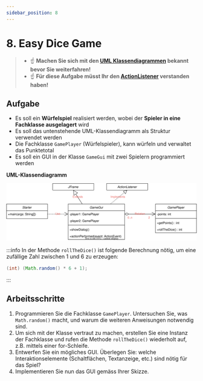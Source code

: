 ```yaml
---
sidebar_position: 8
---
```


# 8. Easy Dice Game

> - :point_up: **Machen Sie sich mit den [UML Klassendiagrammen](../konzepte/uml.md) bekannt bevor Sie weiterfahren!**
> - :point_up: **Für diese Aufgabe müsst Ihr den [ActionListener](../konzepte/actionlistener) verstanden haben!**

## Aufgabe

- Es soll ein **Würfelspiel** realisiert werden, wobei der **Spieler in eine Fachklasse ausgelagert** wird
- Es soll das untenstehende UML-Klassendiagramm als Struktur verwendet werden
- Die Fachklasse `GamePlayer` (Würfelspieler), kann würfeln und verwaltet das Punktetotal
- Es soll ein GUI in der Klasse `GameGui` mit zwei Spielern programmiert werden

**UML-Klassendiagramm**

![](../img/dice-game-uml.drawio.svg)

:::info
In der Methode `rollTheDice()` ist folgende Berechnung nötig, um eine zufällige Zahl zwischen 1 und 6 zu erzeugen:

```java title="Zufallszahl zwischen 1 und 6"
(int) (Math.random() * 6 + 1);
```

:::

## Arbeitsschritte

1. Programmieren Sie die Fachklasse `GamePlayer`. Untersuchen Sie, was `Math.random()` macht, und warum die weiteren Anweisungen notwendig sind.
1. Um sich mit der Klasse vertraut zu machen, erstellen Sie eine Instanz der Fachklasse und rufen die Methode `rollTheDice()` wiederholt auf, z.B. mittels einer for-Schleife.
1. Entwerfen Sie ein mögliches GUI. Überlegen Sie: welche Interaktionselemente (Schaltflächen, Textanzeige, etc.) sind nötig für das Spiel?
1. Implementieren Sie nun das GUI gemäss Ihrer Skizze.
